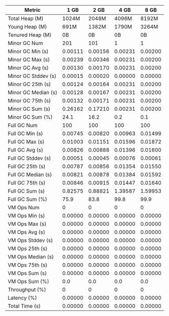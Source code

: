 | Metric | 1 GB | 2 GB | 4 GB | 8 GB |
|------|----|----|----|----|
| Total Heap (M) | 1024M | 2048M | 4096M | 8192M |
| Young Heap (M) | 691M | 1382M | 1790M | 3264M |
| Tenured Heap (M) | 0B | 0B | 0B | 0B |
| Minor GC Num | 201 | 101 | 1 | 1 |
| Minor GC Min (s) | 0.00111 | 0.00156 | 0.00231 | 0.00200 |
| Minor GC Max (s) | 0.00239 | 0.00346 | 0.00231 | 0.00200 |
| Minor GC Avg (s) | 0.00130 | 0.00170 | 0.00231 | 0.00200 |
| Minor GC Stddev (s) | 0.00015 | 0.00020 | 0.00000 | 0.00000 |
| Minor GC 25th (s) | 0.00124 | 0.00164 | 0.00231 | 0.00200 |
| Minor GC Median (s) | 0.00128 | 0.00167 | 0.00231 | 0.00200 |
| Minor GC 75th (s) | 0.00132 | 0.00171 | 0.00231 | 0.00200 |
| Minor GC Sum (s) | 0.26162 | 0.17210 | 0.00231 | 0.00200 |
| Minor GC Sum (%) | 24.1 | 16.2 | 0.2 | 0.1 |
| Full GC Num | 100 | 100 | 100 | 100 |
| Full GC Min (s) | 0.00745 | 0.00820 | 0.00963 | 0.01499 |
| Full GC Max (s) | 0.01003 | 0.01151 | 0.01596 | 0.01872 |
| Full GC Avg (s) | 0.00826 | 0.00888 | 0.01396 | 0.01600 |
| Full GC Stddev (s) | 0.00051 | 0.00045 | 0.00076 | 0.00061 |
| Full GC 25th (s) | 0.00787 | 0.00856 | 0.01354 | 0.01550 |
| Full GC Median (s) | 0.00821 | 0.00878 | 0.01384 | 0.01592 |
| Full GC 75th (s) | 0.00846 | 0.00915 | 0.01447 | 0.01640 |
| Full GC Sum (s) | 0.82575 | 0.88821 | 1.39587 | 1.59953 |
| Full GC Sum (%) | 75.9 | 83.8 | 99.8 | 99.9 |
| VM Ops Num | 0 | 0 | 0 | 0 |
| VM Ops Min (s) | 0.00000 | 0.00000 | 0.00000 | 0.00000 |
| VM Ops Max (s) | 0.00000 | 0.00000 | 0.00000 | 0.00000 |
| VM Ops Avg (s) | 0.00000 | 0.00000 | 0.00000 | 0.00000 |
| VM Ops Stddev (s) | 0.00000 | 0.00000 | 0.00000 | 0.00000 |
| VM Ops 25th (s) | 0.00000 | 0.00000 | 0.00000 | 0.00000 |
| VM Ops Median (s) | 0.00000 | 0.00000 | 0.00000 | 0.00000 |
| VM Ops 75th (s) | 0.00000 | 0.00000 | 0.00000 | 0.00000 |
| VM Ops Sum (s) | 0.00000 | 0.00000 | 0.00000 | 0.00000 |
| VM Ops Sum (%) | 0.0 | 0.0 | 0.0 | 0.0 |
| Throughput (%) | 0 | 0 | 0 | 0 |
| Latency (%) | 0.00000 | 0.00000 | 0.00000 | 0.00000 |
| Total Time (s) | 0.00000 | 0.00000 | 0.00000 | 0.00000 |
